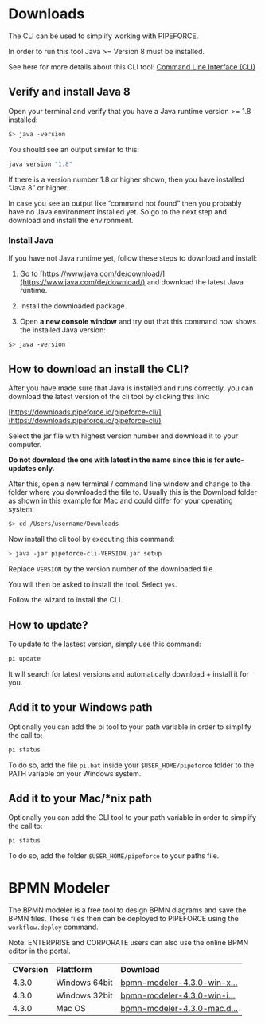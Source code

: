 # Downloads

The CLI can be used to simplify working with PIPEFORCE.

In order to run this tool Java >= Version 8 must be installed.

See here for more details about this CLI tool: [Command Line Interface (CLI)](../api/cli)

## Verify and install Java 8

Open your terminal and verify that you have a Java runtime version >= 1.8 installed:

```bash
$> java -version
```

You should see an output similar to this:

```bash
java version "1.8"
```

If there is a version number 1.8 or higher shown, then you have installed “Java 8” or higher.

In case you see an output like “command not found” then you probably have no Java environment installed yet. So go to the next step and download and install the environment.

### Install Java

If you have not Java runtime yet, follow these steps to download and install:

1.  Go to [https://www.java.com/de/download/](https://www.java.com/de/download/) and download the latest Java runtime.
    
2.  Install the downloaded package.
    
3.  Open **a new console window** and try out that this command now shows the installed Java version:
    

```bash
$> java -version
```

## How to download an install the CLI?

After you have made sure that Java is installed and runs correctly, you can download the latest version of the cli tool by clicking this link:

[https://downloads.pipeforce.io/pipeforce-cli/](https://downloads.pipeforce.io/pipeforce-cli/)

Select the jar file with highest version number and download it to your computer.

**Do not download the one with latest in the name since this is for auto-updates only.**

After this, open a new terminal / command line window and change to the folder where you downloaded the file to. Usually this is the Download folder as shown in this example for Mac and could differ for your operating system:

```bash
$> cd /Users/username/Downloads
```

Now install the cli tool by executing this command:

```bash
> java -jar pipeforce-cli-VERSION.jar setup
```

Replace `VERSION` by the version number of the downloaded file.

You will then be asked to install the tool. Select `yes`.

Follow the wizard to install the CLI.

## How to update?

To update to the lastest version, simply use this command:

```bash
pi update
```

It will search for latest versions and automatically download + install it for you.

## Add it to your Windows path

Optionally you can add the pi tool to your path variable in order to simplify the call to:

```bash
pi status
```

To do so, add the file `pi.bat` inside your `$USER_HOME/pipeforce` folder to the PATH variable on your Windows system.

## Add it to your Mac/\*nix path

Optionally you can add the CLI tool to your path variable in order to simplify the call to:

```bash
pi status
```

To do so, add the folder `$USER_HOME/pipeforce` to your paths file.

# BPMN Modeler

The BPMN modeler is a free tool to design BPMN diagrams and save the BPMN files. These files then can be deployed to PIPEFORCE using the `workflow.deploy` command.

Note: ENTERPRISE and CORPORATE users can also use the online BPMN editor in the portal.

|     |     |     |
| --- | --- | --- |
| **CVersion** | **Plattform** | **Download** |
| 4.3.0 | Windows 64bit | [bpmn-modeler-4.3.0-win-x…](/wiki/spaces/DEVEX/pages/2151288972/Downloads?preview=%2F2151288972%2F2151288995%2Fbpmn-modeler-4.3.0-win-x64.zip) |
| 4.3.0 | Windows 32bit | [bpmn-modeler-4.3.0-win-i…](/wiki/spaces/DEVEX/pages/2151288972/Downloads?preview=%2F2151288972%2F2151288992%2Fbpmn-modeler-4.3.0-win-ia32.zip) |
| 4.3.0 | Mac OS | [bpmn-modeler-4.3.0-mac.d…](/wiki/spaces/DEVEX/pages/2151288972/Downloads?preview=%2F2151288972%2F2151288989%2Fbpmn-modeler-4.3.0-mac.dmg) |
